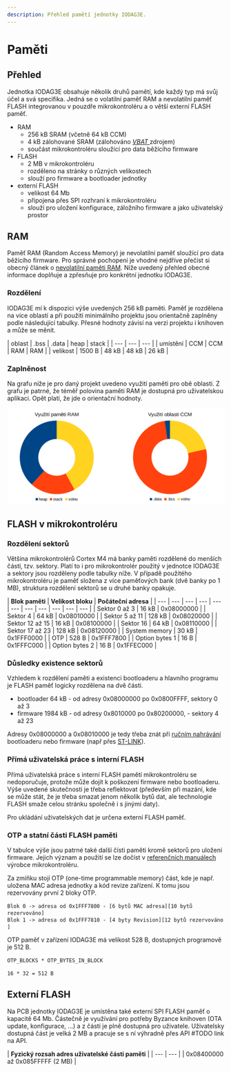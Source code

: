 ```yaml
---
description: Přehled pamětí jednotky IODAG3E.
---
```


# Paměti

## Přehled

Jednotka IODAG3E obsahuje několik druhů pamětí, kde každý typ má svůj účel a svá specifika. Jedná se o volatilní paměť RAM a nevolatilní paměť FLASH integrovanou v pouzdře mikrokontroléru a o větší externí FLASH paměť.

* RAM
  * 256 kB SRAM \(včetně 64 kB CCM\)
  * 4 kB zálohované SRAM \(zálohováno [_VBAT_ ](pripojeni-zdroje-k-vbat.md)zdrojem\) 
  * součást mikrokontroléru sloužící pro data běžícího firmware
* FLASH
  * 2 MB v mikrokontroléru
  * rozděleno na stránky o různých velikostech
  * slouží pro firmware a bootloader jednotky
* externí FLASH
  * velikost 64 Mb
  * připojena přes SPI rozhraní k mikrokontroléru
  * slouží pro uložení konfigurace, záložního firmware a jako uživatelský prostor

## RAM

Paměť RAM \(Random Access Memory\) je nevolatilní paměť sloužící pro data běžícího firmware. Pro správné pochopení je vhodné nejdříve přečíst si obecný článek o [nevolatilní paměti RAM](../../../knowledge-base/pamet-ram.md). Níže uvedený přehled obecné informace doplňuje a zpřesňuje pro konkrétní jednotku IODAG3E.

### Rozdělení

IODAG3E mí k dispozici výše uvedených 256 kB paměti. Paměť je rozdělena na více oblastí a při použití minimálního projektu jsou orientačně zaplněny podle následující tabulky. Přesné hodnoty závisí na verzi projektu i knihoven a může se měnit.

| oblast | .bss | .data | heap | stack |
| --- | --- | --- |
| umístění | CCM | CCM | RAM | RAM |
| velikost | 1500 B | 48 kB | 48 kB | 26 kB |

### Zaplněnost

Na grafu níže je pro daný projekt uvedeno využití paměti pro obě oblasti. Z grafu je patrné, že téměř polovina paměti RAM je dostupná pro uživatelskou aplikaci. Opět platí, že jde o orientační hodnoty.

![](../../../../.gitbook/assets/ram_ccm.png)

## FLASH v mikrokontroléru

### Rozdělení sektorů

Většina mikrokontrolérů Cortex M4 má banky paměti rozdělené do menších částí, tzv. sektory. Platí to i pro mikrokontrolér použitý v jednotce IODAG3E a sektory jsou rozděleny podle tabulky níže. V případě použitého mikrokontroléru je paměť složena z více paměťových bank \(dvě banky po 1 MB\), struktura rozdělení sektorů se u druhé banky opakuje.

| **Blok paměti** | **Velikost bloku** | **Počáteční adresa** |
| --- | --- | --- | --- | --- | --- | --- | --- | --- | --- | --- |
| Sektor 0 až 3 | 16 kB | 0x08000000 |
| Sektor 4 | 64 kB | 0x08010000 |
| Sektor 5 až 11 | 128 kB | 0x08020000 |
| Sektor 12 až 15 | 16 kB | 0x08100000 |
| Sektor 16 | 64 kB | 0x08110000 |
| Sektor 17 až 23 | 128 kB | 0x08120000 |
| System memory | 30 kB | 0x1FFF0000 |
| OTP | 528 B | 0x1FFF7800 |
| Option bytes 1 | 16 B | 0x1FFFC000 |
| Option bytes 2 | 16 B | 0x1FFEC000 |

### Důsledky existence sektorů

Vzhledem k rozdělení paměti a existenci bootloaderu a hlavního programu je FLASH paměť logicky rozdělena na dvě části.

* bootloader 64 kB - od adresy 0x08000000 po 0x0800FFFF, sektory 0 až  3
* firmware 1984 kB - od adresy 0x8010000 po 0x80200000,  - sektory 4 až 23

Adresy 0x08000000 a 0x08010000 je tedy třeba znát při [ručním nahrávání](../../../programovani-hw/offline-programovani/) bootloaderu nebo firmware \(např přes [ST-LINK](../../../programovani-hw/offline-programovani/upload-kodu-z-gui.md)\).

### Přímá uživatelská práce s interní FLASH

Přímá uživatelská práce s interní FLASH pamětí mikrokontroléru se nedoporučuje, protože může dojít k poškození firmware nebo bootloaderu. Výše uvedené skutečnosti je třeba reflektovat \(především při mazání, kde se může stát, že je třeba smazat jenom několik bytů dat, ale technologie FLASH smaže celou stránku společně i s jinými daty\).

Pro ukládání uživatelských dat je určena externí FLASH paměť.

### OTP a statní části FLASH paměti

V tabulce výše jsou patrné také další čísti paměti kromě sektorů pro uložení firmware. Jejich význam a použití se lze dočíst v [referenčních manuálech ](http://www.st.com/content/ccc/resource/technical/document/reference_manual/3d/6d/5a/66/b4/99/40/d4/DM00031020.pdf/files/DM00031020.pdf/jcr:content/translations/en.DM00031020.pdf)výrobce mikrokontroléru.

Za zmíňku stojí OTP \(one-time programmable memory\) část, kde je např. uložena MAC adresa jednotky a kód revize zařízení. K tomu jsou rezervovány první 2 bloky OTP.

```text
Blok 0 -> adresa od 0x1FFF7800 - [6 bytů MAC adresa][10 bytů rezervováno]
Blok 1 -> adresa od 0x1FFF7810 - [4 byty Revision][12 bytů rezervováno  ]
```

OTP paměť v zařízení IODAG3E má velikost 528 B, dostupných programově je 512 B.

```text
OTP_BLOCKS * OTP_BYTES_IN_BLOCK
```

```text
16 * 32 = 512 B
```

## Externí FLASH

Na PCB jednotky IODAG3E je umístěna také externí SPI FLASH paměť o kapacitě 64 Mb. Částečně je využívání pro potřeby Byzance knihoven \(OTA update, konfigurace, ...\) a z části je plně dostupná pro uživatele. Uživatelsky dostupná část je velká 2 MB a pracuje se s ní výhradně přes API \#TODO link na API.

| **Fyzický rozsah adres uživatelské části paměti** |
| --- | --- |
| 0x08400000 až  0x085FFFFF \(2 MB\) |


